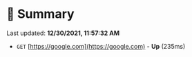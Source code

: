 # 📖 Summary
Last updated: **12/30/2021, 11:57:32 AM**

- `GET` [https://google.com](https://google.com) - **Up** (235ms)
